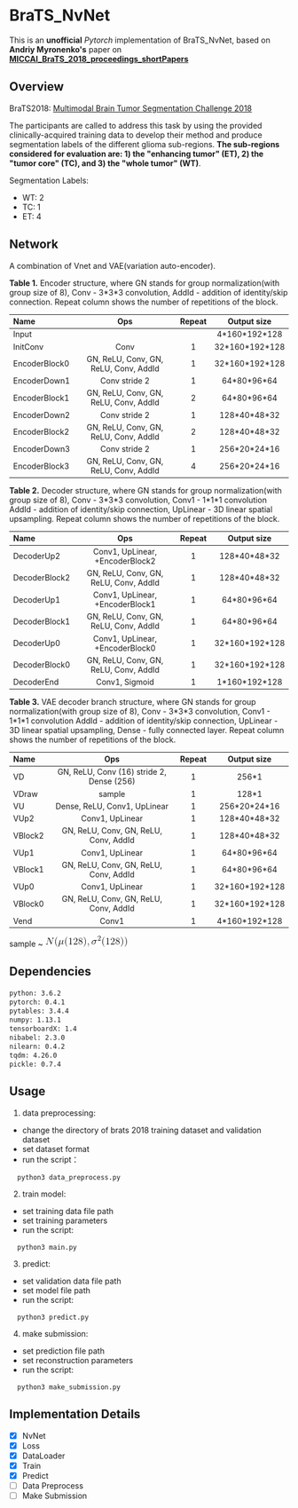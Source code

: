 # BraTS_NvNet

This is an **unofficial** *Pytorch* implementation of BraTS_NvNet, based on **Andriy Myronenko's** paper on [**MICCAI_BraTS_2018_proceedings_shortPapers**](https://www.cbica.upenn.edu/sbia/Spyridon.Bakas/MICCAI_BraTS/MICCAI_BraTS_2018_proceedings_shortPapers.pdf)

## Overview

BraTS2018: [Multimodal Brain Tumor Segmentation Challenge 2018](https://www.med.upenn.edu/sbia/brats2018.html)

The participants are called to address this task by using the provided clinically-acquired training data to develop their method and produce segmentation labels of the different glioma sub-regions. **The sub-regions considered for evaluation are: 1) the "enhancing tumor" (ET), 2) the "tumor core" (TC), and 3) the "whole tumor" (WT)**.

Segmentation Labels:
  - WT: 2
  - TC: 1 
  - ET: 4
## Network

A combination of Vnet and VAE(variation auto-encoder).

**Table 1.** Encoder structure, where GN stands for group normalization(with group size of 8), Conv - 3\*3\*3 convolution, AddId - addition of identity/skip connection. Repeat column shows the number of repetitions of the block.

| Name | Ops | Repeat | Output size|
| :---- | :----------------: | :--: | :--------: |
| Input | | | 4\*160\*192\*128 |    
| InitConv | Conv | 1 | 32\*160\*192\*128 |
| EncoderBlock0 | GN, ReLU, Conv, GN, ReLU, Conv, AddId | 1 | 32\*160\*192\*128 |
| EncoderDown1 | Conv stride 2 | 1 | 64\*80\*96\*64 |
| EncoderBlock1 | GN, ReLU, Conv, GN, ReLU, Conv, AddId | 2 | 64\*80\*96\*64 |
| EncoderDown2 | Conv stride 2 | 1 | 128\*40\*48\*32 |
| EncoderBlock2 | GN, ReLU, Conv, GN, ReLU, Conv, AddId | 2 | 128\*40\*48\*32 |
| EncoderDown3 | Conv stride 2 | 1 | 256\*20\*24\*16 |
| EncoderBlock3 | GN, ReLU, Conv, GN, ReLU, Conv, AddId | 4 | 256\*20\*24\*16 |


**Table 2.** Decoder structure, where GN stands for group normalization(with group size of 8), Conv - 3\*3\*3 convolution, Conv1 - 1\*1\*1 convolution AddId - addition of identity/skip connection, UpLinear - 3D linear spatial upsampling. Repeat column shows the number of repetitions of the block.


| Name | Ops | Repeat | Output size|
| :---- | :----------------: | :--: | :--------: |
| DecoderUp2 | Conv1, UpLinear, +EncoderBlock2 | 1 | 128\*40\*48\*32 |    
| DecoderBlock2 | GN, ReLU, Conv, GN, ReLU, Conv, AddId | 1 | 128\*40\*48\*32 |
| DecoderUp1 | Conv1, UpLinear, +EncoderBlock1 | 1 | 64\*80\*96\*64 |    
| DecoderBlock1 | GN, ReLU, Conv, GN, ReLU, Conv, AddId | 1 | 64\*80\*96\*64 |
| DecoderUp0 | Conv1, UpLinear, +EncoderBlock0 | 1 | 32\*160\*192\*128 |    
| DecoderBlock0 | GN, ReLU, Conv, GN, ReLU, Conv, AddId | 1 | 32\*160\*192\*128 |
| DecoderEnd | Conv1, Sigmoid | 1 | 1\*160\*192\*128 |


**Table 3.** VAE decoder branch structure, where GN stands for group normalization(with group size of 8), Conv - 3\*3\*3 convolution, Conv1 - 1\*1\*1 convolution AddId - addition of identity/skip connection, UpLinear - 3D linear spatial upsampling, Dense - fully connected layer. Repeat column shows the number of repetitions of the block.

| Name | Ops | Repeat | Output size|
| :---- | :----------------: | :--: | :--------: |
| VD | GN, ReLU, Conv (16) stride 2, Dense (256) | 1 | 256\*1|
| VDraw | sample | 1 | 128\*1|
| VU | Dense, ReLU, Conv1, UpLinear | 1 | 256\*20\*24\*16 |
| VUp2 | Conv1, UpLinear | 1 | 128\*40\*48\*32 |    
| VBlock2 | GN, ReLU, Conv, GN, ReLU, Conv, AddId | 1 | 128\*40\*48\*32 |
| VUp1 | Conv1, UpLinear | 1 | 64\*80\*96\*64 |    
| VBlock1 | GN, ReLU, Conv, GN, ReLU, Conv, AddId | 1 | 64\*80\*96\*64 |
| VUp0 | Conv1, UpLinear | 1 | 32\*160\*192\*128 |    
| VBlock0 | GN, ReLU, Conv, GN, ReLU, Conv, AddId | 1 | 32\*160\*192\*128 |
| Vend | Conv1 | 1 | 4\*160\*192\*128 |

sample ~ ![sample](./doc/sample_N.gif)

## Dependencies

```
python: 3.6.2
pytorch: 0.4.1
pytables: 3.4.4
numpy: 1.13.1
tensorboardX: 1.4
nibabel: 2.3.0
nilearn: 0.4.2
tqdm: 4.26.0
pickle: 0.7.4

```
## Usage

1. data preprocessing: 
  - change the directory of brats 2018 training dataset and validation dataset
  - set dataset format
  - run the script：
  ```
    python3 data_preprocess.py
  ```
2. train model: 
 - set training data file path
 - set training parameters
 - run the script:
  ```
    python3 main.py
  ```
3. predict:
  - set validation data file path
  - set model file path
  - run the script:
  ```
    python3 predict.py
  ```
4. make submission:
  - set prediction file path
  - set reconstruction parameters
  - run the script:
  ```
    python3 make_submission.py
  ```

## Implementation Details

- [x] NvNet 
- [x] Loss
- [x] DataLoader
- [x] Train
- [x] Predict
- [ ] Data Preprocess
- [ ] Make Submission
